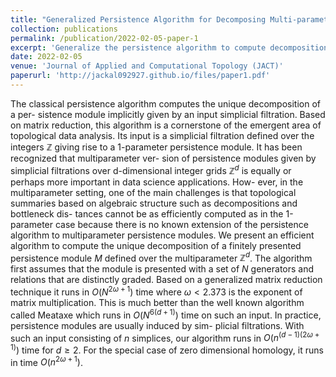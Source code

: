 ```yaml
---
title: "Generalized Persistence Algorithm for Decomposing Multi-parameter Persistence Modules"
collection: publications
permalink: /publication/2022-02-05-paper-1
excerpt: 'Generalize the persistence algorithm to compute decompositions of multi-parameter persistence modules.'
date: 2022-02-05
venue: 'Journal of Applied and Computational Topology (JACT)'
paperurl: 'http://jackal092927.github.io/files/paper1.pdf'
---
```


The classical persistence algorithm computes the unique decomposition of a per-
sistence module implicitly given by an input simplicial filtration. Based on matrix
reduction, this algorithm is a cornerstone of the emergent area of topological data
analysis. Its input is a simplicial filtration defined over the integers $\mathbb{Z}$ giving rise to
a 1-parameter persistence module. It has been recognized that multiparameter ver-
sion of persistence modules given by simplicial filtrations over d-dimensional integer
grids $\mathbb{Z}^d$ is equally or perhaps more important in data science applications. How-
ever, in the multiparameter setting, one of the main challenges is that topological
summaries based on algebraic structure such as decompositions and bottleneck dis-
tances cannot be as efficiently computed as in the 1-parameter case because there is no
known extension of the persistence algorithm to multiparameter persistence modules.
We present an efficient algorithm to compute the unique decomposition of a finitely
presented persistence module $M$ defined over the multiparameter $\mathbb{Z}^d$. The algorithm
first assumes that the module is presented with a set of $N$ generators and relations
that are distinctly graded. Based on a generalized matrix reduction technique it runs
in $O(N^{2\omega+1})$ time where $\omega < 2.373$ is the exponent of matrix multiplication. This is
much better than the well known algorithm called Meataxe which runs in $O(N^{6(d+1)})$
time on such an input. In practice, persistence modules are usually induced by sim-
plicial filtrations. With such an input consisting of $n$ simplices, our algorithm runs in
$O(n^{(d-1)(2\omega+1)})$ time for $d \geq 2$. For the special case of zero dimensional homology,
it runs in time $O(n^{2\omega+1})$.

<!-- [Download paper here]([http://jackal092927.github.io/files/paper1.pdf](https://link.springer.com/content/pdf/10.1007/s41468-022-00087-5.pdf)) -->

<!-- Recommended citation: Tamal K. Dey and Cheng Xin. Generalized persistence algorithm for decomposing multiparameter persistence modules. J Appl. and Comput. Topology 6, 271–322 (2022). https://doi.org/10.1007/s41468-022-00087-5 -->
<!-- Tamal K. Dey and Cheng Xin. Generalized persistence algorithm for decomposing multi-parameterpersistence modules.arXiv preprint arXiv:1904.03766, 2019 -->

